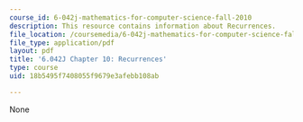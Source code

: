 ```yaml
---
course_id: 6-042j-mathematics-for-computer-science-fall-2010
description: This resource contains information about Recurrences.
file_location: /coursemedia/6-042j-mathematics-for-computer-science-fall-2010/18b5495f7408055f9679e3afebb108ab_MIT6_042JF10_chap10.pdf
file_type: application/pdf
layout: pdf
title: '6.042J Chapter 10: Recurrences'
type: course
uid: 18b5495f7408055f9679e3afebb108ab

---
```

None